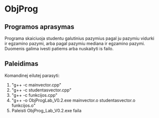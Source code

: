 # ObjProg

## Programos aprasymas

Programa skaiciuoja studentu galutinius pazymius pagal ju pazymiu vidurki ir egzamino pazymi, arba pagal pazymiu mediana ir egzamino pazymi. Duomenis galima ivesti patiems arba nuskaityti is failo.

## Paleidimas

Komandinej eilutej parasyti:

1. "g++ -c mainvector.cpp"
2. "g++ -c studentasvector.cpp"
3. "g++ -c funkcijos.cpp"
4. "g++ -o ObjProgLab_V0.2.exe mainvector.o studentasvector.o funkcijos.o"
5. Paleisti ObjProg_Lab_V0.2.exe faila
